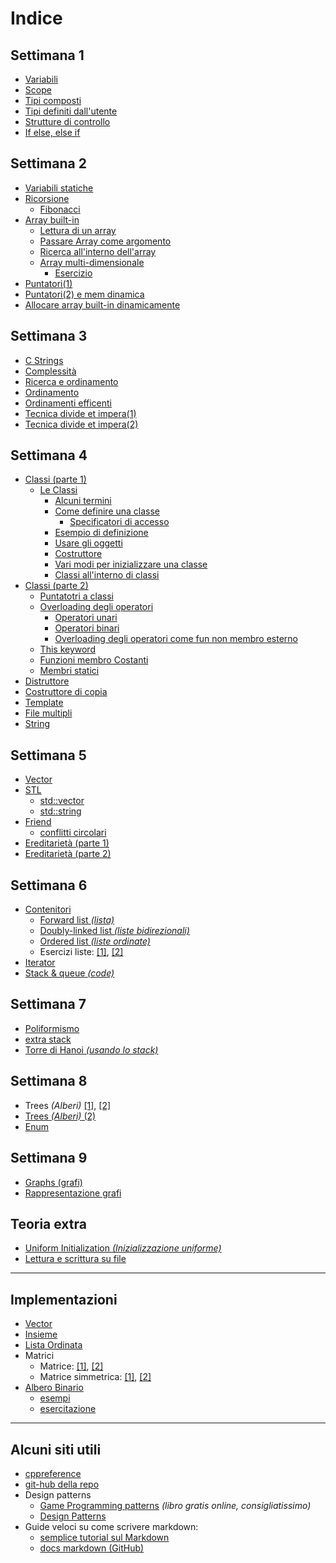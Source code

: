 # Indice

## Settimana 1

- [Variabili](./sett1/1_1_Variabili.cpp)
- [Scope](./sett1/1_2_scope.cpp)
- [Tipi composti](./sett1/2_1_Tipi_composti.cpp)
- [Tipi definiti dall'utente](./sett1/2_2_Tipi_definiti_dall'utente.cpp)
- [Strutture di controllo](./sett1/2_3_strutture_di_controllo.cpp)
- [If else, else if](./sett1/2_5.cpp)

## Settimana 2

- [Variabili statiche](./sett2/5_1_variabili_statiche.cpp)
- [Ricorsione](./sett2/5_2_ricorsione.cpp)
  - [Fibonacci](./sett2/5_3_fib.cpp)
- [Array built-in](./sett2/6_1_Array_built-in.cpp)
  - [Lettura di un array](./sett2/6_2_Lettura_di_Array.cpp)
  - [Passare Array come argomento](./sett2/6_3_Passare_Array_come_argomento.cpp)
  - [Ricerca all'interno dell'array](.\sett2\6_4_Ricerca_all'interno_dell'array.cpp)
  - [Array multi-dimensionale](sett2/6_5_array_multi-dimensionale.cpp)
    - [Esercizio](sett2/6_6.cpp)
- [Puntatori(1)](sett2/7_1.cpp)
- [Puntatori(2) e mem dinamica](sett2/7_2_Puntatori_e_mem_dinamica.cpp)
- [Allocare array built-in dinamicamente](sett2/7_3_allocare_array_built-in_dinamicamente.cpp)

## Settimana 3

- [C Strings](.\sett3\9_1_c_strings.cpp)
- [Complessità](.\sett3\9_2_complessità.md)
- [Ricerca e ordinamento](sett3\10_1_ricerca_e_ordinamento.cpp)
- [Ordinamento](./sett3/10_3_Ordinamento.cpp)
    <!-- - [ordinare un array di int](./sett3/10_4_ordinare_un_array_di_int.cpp) -->
- [Ordinamenti efficenti](./sett3/11_2_Ordinamenti_efficenti.cpp)
- [Tecnica divide et impera(1)](./sett3/10_2_tecnica_divide_et_impera.md)
- [Tecnica divide et impera(2)](./sett3/11_1_nota_su_divide_et_impera.md)

## Settimana 4

- [Classi (parte 1)](sett4/13_1_Classi1.md)
  - [Le Classi](sett4/13_1_Classi1.md/#le-classi)
    - [Alcuni termini](sett4/13_1_Classi1.md/#alcuni-termini)
    - [Come definire una classe](sett4/13_1_Classi1.md/#come-definire-una-classe)
      - [Specificatori di accesso](sett4/13_1_Classi1.md/#specificatori-di-accesso)
    - [Esempio di definizione](sett4/13_1_Classi1.md/#esempio-di-definizione)
    - [Usare gli oggetti](sett4/13_1_Classi1.md/#usare-gli-oggetti)
    - [Costruttore](sett4/13_1_Classi1.md/#costruttore)
    - [Vari modi per inizializzare una classe](sett4/13_1_Classi1.md/#vari-modi-per-inizializzare-una-classe)
    - [Classi all'interno di classi](#classi-allinterno-di-classi)
- [Classi (parte 2)](sett4/14_1_Classi2.md)
  - [Puntatotri a classi](sett4/14_1_Classi2.md/#puntatori-a-classi)
  - [Overloading degli operatori](sett4/14_1_Classi2.md/#overloading-degli-operatori)
    - [Operatori unari](sett4/14_1_Classi2.md/#operatori-unari)
    - [Operatori binari](sett4/14_1_Classi2.md/#operatori-binari)
    - [Overloading degli operatori come fun non membro esterno](sett4/14_1_Classi2.md/#overloading-degli-operatori-come-fun-non-membro-esterno)
  - [This keyword](sett4/14_1_Classi2.md/#This)
  - [Funzioni membro Costanti](sett4/14_1_Classi2.md/#Funzioni-membro-Costanti)
  - [Membri statici](sett4/14_1_Classi2.md/#membri-statici)
- [Distruttore](sett4/15_1_Distruttore.md)
- [Costruttore di copia](sett4/15_2_Costruttore_di_copia.md)
- [Template](sett4/15_3_Template.md)
- [File multipli](sett4/15_4_File_multipli.md)
- [String](sett4/16_1_Stringhe.md)

## Settimana 5

- [Vector](sett5/17_1_Vector.md)
- [STL](sett5/18_1_STL.md)
  - [std::vector](sett5/18_1_STL.md/#vector)
  - [std::string](sett5/18_1_STL.md/#string)
- [Friend](sett5/18_2_Friend.md)
  - [conflitti circolari](sett5/18_2_Friend.md/#risolvere-conflitti-dipendenza-circolare)
- [Ereditarietà (parte 1)](sett5/18_3_Ereditarieta1.md)
- [Ereditarietà (parte 2)](sett5/19_1_Ereditarieta2.md)

## Settimana 6

<!-- non so perchè si sono cancellati -->

- [Contenitori](sett6/21_1_Contenitori.md)
  - [Forward list *(lista)*](sett6/21_2_forward_list.md)
  - [Doubly-linked list *(liste bidirezionali)*](sett6/21_3_Doubly_linked_list.md)
  - [Ordered list *(liste ordinate)*](sett6/21_4_OrderedList.md)
  - Esercizi liste: [[1]](sett6/22_1_liste_stack_code.md#Esercizio-1), [[2]](sett6/22_1_liste_stack_code.md#Esercizio-2)
- [Iterator](sett6/21_5_Iterator.md)
- [Stack & queue *(code)*](sett6/22_1_liste_stack_code.md#Stack-e-code)
  
## Settimana 7

- [Poliformismo](sett7/24_1_Poliformismo.md)
- [extra stack](sett7/24_2_Stack_extra.md)
- [Torre di Hanoi *(usando lo stack)*](../Esercizi/sett7/TowerOfHanoi.cpp)

## Settimana 8

- Trees *(Alberi)* [[1]](sett8/26_1_Alberi.md), [[2]](sett8/25_1_alberi.md)
- [Trees *(Alberi)* (2)](sett9/28_1_Albero(2).md)
- [Enum](27_2_enum.md)


## Settimana 9

- [Graphs (grafi)](sett9/28_2_Grafi.md)
- [Rappresentazione grafi](sett9/29_1_Rappresentazione_grafi.md)

## Teoria extra

- [Uniform Initialization *(Inizializzazione uniforme)*](extra/Uniform_Initialization.md)
- [Lettura e scrittura su file](extra/DatiSuFile.cpp)

___

## Implementazioni

- [Vector](../Implementazioni/Vector/Vector.h)
- [Insieme](../Implementazioni/Insieme/Insieme.h)
- [Lista Ordinata](../Implementazioni/OrderedList/OrderedList.h)
- Matrici
  - Matrice: [[1]](../Implementazioni/Matrix/Matrix.cpp), [[2]](sett7/25_1_hanoi_matrix.md#classe-matrice-e-matrice-simmetrica)
  - Matrice simmetrica: [[1]](../Implementazioni/Matrix/SymmetricMatrix.cpp), [[2]](sett7/25_1_hanoi_matrix.md#classe-matrice-e-matrice-simmetrica)
- [Albero Binario](../Implementazioni/AlberoB/AlberoB.h)
  - [esempi](../Implementazioni/AlberoB/esempi.cpp)
  - [esercitazione](../Implementazioni/AlberoB/main.cpp)

___

## Alcuni siti utili

- [cppreference](https://en.cppreference.com/w/)
- [git-hub della repo](https://github.com/Farfi55/Fondamenti-di-programmazione-2)
- Design patterns
  - [Game Programming patterns](http://gameprogrammingpatterns.com/contents.html) *(libro gratis online, consigliatissimo)*
  - [Design Patterns](https://refactoring.guru/design-patterns)
- Guide veloci su come scrivere markdown:
  - [semplice tutorial sul Markdown](https://guides.github.com/features/mastering-markdown/)
  - [docs markdown (GitHub)](https://docs.github.com/en/github/writing-on-github/getting-started-with-writing-and-formatting-on-github/basic-writing-and-formatting-syntax)
